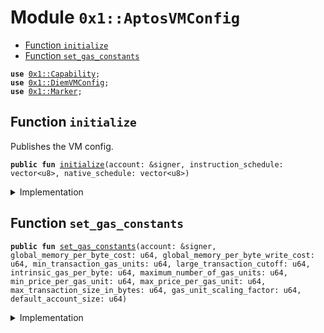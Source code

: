 
<a name="0x1_AptosVMConfig"></a>

# Module `0x1::AptosVMConfig`



-  [Function `initialize`](#0x1_AptosVMConfig_initialize)
-  [Function `set_gas_constants`](#0x1_AptosVMConfig_set_gas_constants)


<pre><code><b>use</b> <a href="../../../../../../../aptos-framework/releases/artifacts/current/build/MoveStdlib/docs/Capability.md#0x1_Capability">0x1::Capability</a>;
<b>use</b> <a href="../../../../../../../aptos-framework/releases/artifacts/current/build/DiemCoreFramework/docs/DiemVMConfig.md#0x1_DiemVMConfig">0x1::DiemVMConfig</a>;
<b>use</b> <a href="Marker.md#0x1_Marker">0x1::Marker</a>;
</code></pre>



<a name="0x1_AptosVMConfig_initialize"></a>

## Function `initialize`

Publishes the VM config.


<pre><code><b>public</b> <b>fun</b> <a href="AptosVMConfig.md#0x1_AptosVMConfig_initialize">initialize</a>(account: &signer, instruction_schedule: vector&lt;u8&gt;, native_schedule: vector&lt;u8&gt;)
</code></pre>



<details>
<summary>Implementation</summary>


<pre><code><b>public</b> <b>fun</b> <a href="AptosVMConfig.md#0x1_AptosVMConfig_initialize">initialize</a>(
    account: &signer,
    instruction_schedule: vector&lt;u8&gt;,
    native_schedule: vector&lt;u8&gt;,
) {
    <a href="../../../../../../../aptos-framework/releases/artifacts/current/build/DiemCoreFramework/docs/DiemVMConfig.md#0x1_DiemVMConfig_initialize">DiemVMConfig::initialize</a>&lt;<a href="Marker.md#0x1_Marker_ChainMarker">Marker::ChainMarker</a>&gt;(account, instruction_schedule, native_schedule);
}
</code></pre>



</details>

<a name="0x1_AptosVMConfig_set_gas_constants"></a>

## Function `set_gas_constants`



<pre><code><b>public</b> <b>fun</b> <a href="AptosVMConfig.md#0x1_AptosVMConfig_set_gas_constants">set_gas_constants</a>(account: &signer, global_memory_per_byte_cost: u64, global_memory_per_byte_write_cost: u64, min_transaction_gas_units: u64, large_transaction_cutoff: u64, intrinsic_gas_per_byte: u64, maximum_number_of_gas_units: u64, min_price_per_gas_unit: u64, max_price_per_gas_unit: u64, max_transaction_size_in_bytes: u64, gas_unit_scaling_factor: u64, default_account_size: u64)
</code></pre>



<details>
<summary>Implementation</summary>


<pre><code><b>public</b> <b>fun</b> <a href="AptosVMConfig.md#0x1_AptosVMConfig_set_gas_constants">set_gas_constants</a>(
    account: &signer,
    global_memory_per_byte_cost: u64,
    global_memory_per_byte_write_cost: u64,
    min_transaction_gas_units: u64,
    large_transaction_cutoff: u64,
    intrinsic_gas_per_byte: u64,
    maximum_number_of_gas_units: u64,
    min_price_per_gas_unit: u64,
    max_price_per_gas_unit: u64,
    max_transaction_size_in_bytes: u64,
    gas_unit_scaling_factor: u64,
    default_account_size: u64,
) {
    <a href="../../../../../../../aptos-framework/releases/artifacts/current/build/DiemCoreFramework/docs/DiemVMConfig.md#0x1_DiemVMConfig_set_gas_constants">DiemVMConfig::set_gas_constants</a>&lt;<a href="Marker.md#0x1_Marker_ChainMarker">Marker::ChainMarker</a>&gt;(
        global_memory_per_byte_cost,
        global_memory_per_byte_write_cost,
        min_transaction_gas_units,
        large_transaction_cutoff,
        intrinsic_gas_per_byte,
        maximum_number_of_gas_units,
        min_price_per_gas_unit,
        max_price_per_gas_unit,
        max_transaction_size_in_bytes,
        gas_unit_scaling_factor,
        default_account_size,
        &<a href="../../../../../../../aptos-framework/releases/artifacts/current/build/MoveStdlib/docs/Capability.md#0x1_Capability_acquire">Capability::acquire</a>(account, &<a href="Marker.md#0x1_Marker_get">Marker::get</a>()),
    );
}
</code></pre>



</details>
